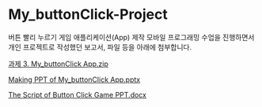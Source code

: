# My_buttonClick-Project
버튼 빨리 누르기 게임 애플리케이션(App) 제작
모바일 프로그래밍 수업을 진행하면서 개인 프로젝트로 작성했던 보고서, 파일 등을 아래에 첨부합니다.

[과제 3. My_buttonClick App.zip](https://github.com/Haseung-Song/My_buttonClick-Project/files/10299989/3.My_buttonClick.App.zip)

[Making PPT of My_buttonClick App.pptx](https://github.com/Haseung-Song/My_buttonClick-Project/files/10299995/Making.PPT.of.My_buttonClick.App.pptx)

[The Script of Button Click Game PPT.docx](https://github.com/Haseung-Song/My_buttonClick-Project/files/10299996/The.Script.of.Button.Click.Game.PPT.docx)
